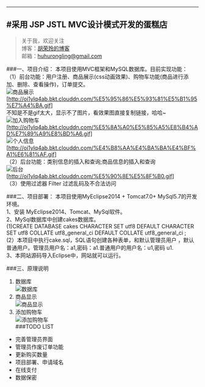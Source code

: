 
---
#采用 JSP JSTL MVC设计模式开发的蛋糕店
-------------
> 关于我，欢迎关注  
  博客：[胡荣玲的博客](https://hurongling.github.io/) <br>
  邮箱：huhurongling@gmail.com<br>
  
###一、项目介绍： 
本项目使用MVC框架和MySQL数据库。目前实现功能：</br>
（1）前台功能：用户注册、商品展示(css动画效果)、购物车功能(商品进行添加、删除、查看操作)，订单提交。</br>
![商品展示](http://oi1ylq4ab.bkt.clouddn.com/%E5%95%86%E5%93%81%E5%B1%95%E7%A4%BA.gif)[http://oi1ylq4ab.bkt.clouddn.com/%E5%95%86%E5%93%81%E5%B1%95%E7%A4%BA.gif]</br>不知是不是gif太大，显示不了图片，看效果图直接复制链接，哈哈~<br>
![加入购物车](http://oi1ylq4ab.bkt.clouddn.com/%E5%8A%A0%E5%85%A5%E8%B4%AD%E7%89%A9%E8%BD%A6.gif)</br>[http://oi1ylq4ab.bkt.clouddn.com/%E5%8A%A0%E5%85%A5%E8%B4%AD%E7%89%A9%E8%BD%A6.gif]</br>
![个人信息](http://oi1ylq4ab.bkt.clouddn.com/%E4%B8%AA%E4%BA%BA%E4%BF%A1%E6%81%AF.gif)<br>[http://oi1ylq4ab.bkt.clouddn.com/%E4%B8%AA%E4%BA%BA%E4%BF%A1%E6%81%AF.gif]</br>
（2）后台功能：类别信息的插入和查询;商品信息的插入和查询</br>
![后台](http://oi1ylq4ab.bkt.clouddn.com/%E5%90%8E%E5%8F%B0.gif)</br>[http://oi1ylq4ab.bkt.clouddn.com/%E5%90%8E%E5%8F%B0.gif]</br>
（3）使用过滤器 Filter 过滤乱码及不合法访问

###二、项目部署：
本项目使用MyEclipse2014 + Tomcat7.0+ MySql5.7的开发环境。</br>
1、安装 MyEclipse2014、Tomcat、MySql软件。</br>
2、MySql数据库中创建cakes数据库。 </br>
(1)CREATE DATABASE cakes CHARACTER SET utf8 DEFAULT CHARACTER SET utf8 COLLATE utf8_general_ci DEFAULT COLLATE utf8_general_ci ;</br>
(2）本项目中执行cake.sql，SQL语句创建各种表单，和默认管理员用户 ，默认普通用户。管理员用户名：a1,密码：a1.普通用户的用户名：u1,密码 u1. </br>
3、本网站源码导入Eclipse中，网站就可以运行。</BR>

###三、原理说明
1. 数据库</br>
![数据库](http://oi1ylq4ab.bkt.clouddn.com/%E6%95%B0%E6%8D%AE%E5%BA%93.JPG)</br>
2. 商品显示</br>
![商品显示](http://oi1ylq4ab.bkt.clouddn.com/%E5%95%86%E5%93%81%E5%B1%95%E7%A4%BA.JPG)</br>
3. 添加购物车</br>
![添加购物车](http://oi1ylq4ab.bkt.clouddn.com/%E6%B7%BB%E5%8A%A0%E8%B4%AD%E7%89%A9%E8%BD%A6.JPG)</br>
###TODO LIST
- 完善管理员界面  
- 管理员作废订单功能  
- 更新购买数量  
- 项目部署、申请域名  
- 在线支付  
- 数据保密  

